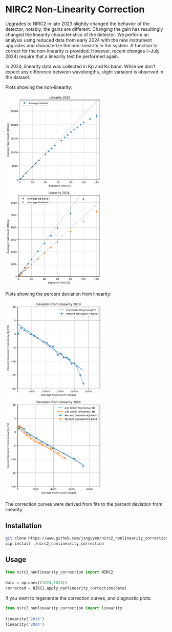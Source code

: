 # NIRC2 Non-Linearity Correction

Upgrades to NIRC2 in late 2023 slightly changed the behavior of the detector, notably, the gains are different. Changing the gain has resultingly changed the linearity characteristics of the detector. We perform an analysis using reduced data from early 2024 with the new instrument upgrades and characterize the non-linearity in the system. A function to correct for the non-linearity is provided. However, recent changes (~July 2024) require that a linearity test be performed again.

In 2024, linearity data was collected in Kp and Ks band. While we don't expect any difference between wavelengths, slight variaiont is observed in the dataset.

Plots showing the non-linearity:

<div>
    <img src="plots/linearity_2019.png" alt="linearity 2019 plot" width="300"/>
    <img src="plots/linearity_2024.png" alt="linearity 2024 plot" width="300"/>
</div>

Plots showing the percent deviation from linearity:

<div>
    <img src="plots/diff_linearity_2019.png" alt="diff 2019 plot" width="300"/>
    <img src="plots/diff_linearity_2024.png" alt="diff 2024 plot" width="300"/>
</div>

The correction curves were derived from fits to the percent deviation from linearity.

## Installation

``` bash
git clone https://www.github.com/jsnguyen/nirc2_nonlinearity_correction
pip install ./nirc2_nonlinearity_correction
```

## Usage

``` python
from nirc2_nonlinearity_correction import NIRC2

data = np.ones((1024,1024))
corrected = NIRC2.apply_nonlinearity_correction(data)
```

If you want to regenerate the correction curves, and diagnostic plots:

``` python
from nirc2_nonlinearity_correction import linearity

linearity('2019')
linearity('2024')
```
